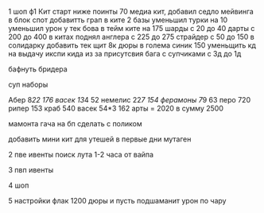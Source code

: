 1 шоп ф1
Кит старт ниже поинты 70
медиа кит, добавил седло мейвинга
в блок спот добавитть грап
в ките 2 базы уменьшил турки на 10
уменьшил урон у тек бова в тейм ките на 175 шарды с 20 до 40 дарты с 200 до 400
в китах поднял англера с 225 до 275 страйдер с 50 до 150
в солидарку добавить тек щит  8к дюры
в голема синик 150
уменьщить кд на выдачу икспи кида из за присутсвия бага с супчиками с 3д до 1д



бафнуть бридера

суп наборы

Абер
8*22 176 васек
13*4 52 немелис
22*7 154 ферамоны
7*9 63 перо
720 рипер
153 краб
540 васек
54*3 162 арты
= 2020
в сумму 2500




мамонта
гача на бп сделать с поликом


добавить мини кит для утешей в первые дни
мутаген
























2 пве ивенты
поиск лута 1-2 часа от вайпа








3 пвп ивенты
















4 шоп





5 настройки
флак 1200 дюры и пусть подшаманит урон по чару




